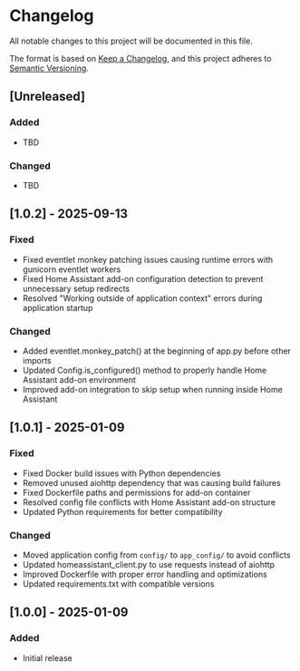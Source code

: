 # Changelog

All notable changes to this project will be documented in this file.

The format is based on [Keep a Changelog](https://keepachangelog.com/en/1.0.0/),
and this project adheres to [Semantic Versioning](https://semver.org/spec/v2.0.0.html).

## [Unreleased]

### Added

- TBD

### Changed

- TBD

## [1.0.2] - 2025-09-13

### Fixed

- Fixed eventlet monkey patching issues causing runtime errors with gunicorn eventlet workers
- Fixed Home Assistant add-on configuration detection to prevent unnecessary setup redirects
- Resolved "Working outside of application context" errors during application startup

### Changed

- Added eventlet.monkey_patch() at the beginning of app.py before other imports
- Updated Config.is_configured() method to properly handle Home Assistant add-on environment
- Improved add-on integration to skip setup when running inside Home Assistant

## [1.0.1] - 2025-01-09

### Fixed

- Fixed Docker build issues with Python dependencies
- Removed unused aiohttp dependency that was causing build failures
- Fixed Dockerfile paths and permissions for add-on container
- Resolved config file conflicts with Home Assistant add-on structure
- Updated Python requirements for better compatibility

### Changed

- Moved application config from `config/` to `app_config/` to avoid conflicts
- Updated homeassistant_client.py to use requests instead of aiohttp
- Improved Dockerfile with proper error handling and optimizations
- Updated requirements.txt with compatible versions

## [1.0.0] - 2025-01-09

### Added

- Initial release
